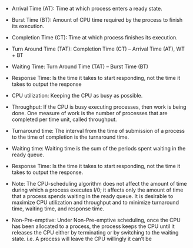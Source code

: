 * Arrival Time (AT): Time at which process enters a ready state.
* Burst Time (BT): Amount of CPU time required by the process to finish its execution.
* Completion Time (CT): Time at which process finishes its execution.
* Turn Around Time (TAT): Completion Time (CT) – Arrival Time (AT), WT + BT
* Waiting Time: Turn Around Time (TAT) – Burst Time (BT)
* Response Time: Is the time it takes to start responding, not the time it takes to output the response

* CPU utilization: Keeping the CPU as busy as possible.
* Throughput: If the CPU is busy executing processes, then work is being done. One measure of work is the number of processes that are completed per time unit, 
  called throughput.
* Turnaround time: The interval from the time of submission of a process to the time of completion is the turnaround time.
* Waiting time: Waiting time is the sum of the periods spent waiting in the ready queue.
* Response Time: Is the time it takes to start responding, not the time it takes to output the response.
* Note: The CPU-scheduling algorithm does not affect the amount of time during which a process executes I/0; it affects only the amount of time that a process spends 
  waiting in the ready queue. It is desirable to maximize CPU utilization and throughput and to minimize turnaround time, waiting time, and response time.
* Non-Pre-emptive: Under Non-Pre-emptive scheduling, once the CPU has been allocated to a process, the process keeps the CPU until it releases the CPU either by 
  terminating or by switching to the waiting state. i.e. A process will leave the CPU willingly it can’t be
